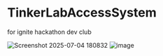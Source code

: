 # TinkerLabAccessSystem
for ignite hackathon dev club

![Screenshot 2025-07-04 180832](https://github.com/user-attachments/assets/0c266d5e-45bf-4cce-94f7-493ebdefafa2)
![image](https://github.com/user-attachments/assets/ce8bc711-f237-4e96-9f30-2a3ace7ac92b)
